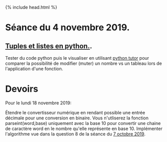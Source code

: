 {% include head.html %}

# Séance du 4 novembre 2019.

## [Tuples et listes en python.](https://pixees.fr/informatiquelycee/n_site/nsi_prem_pythonSequence.html).

Tester du code python puis le visualiser en utilisant [python tutor](http://pythontutor.com/visualize.html#mode=edit) pour comparer la possibilité de modifier (muter) un nombre vs un tableau lors de l'application d'une fonction. 

# Devoirs

Pour le lundi 18 novembre 2019:

Étendre le convertisseur numérique en rendant possible une entrée décimale pour une conversion en binaire. Vous n'utliserez la fonction parseint(word,base) uniquement avec la base 10 pour convertir une chaine de caractère word en le nombre qu'elle représente en base 10. Implémenter l'algorithme vue dans la question 8 de la séance du [7 octobre 2019](https://edisondelorgues.github.io/NSI/191007).
